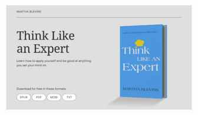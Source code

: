![template](https://raw.githubusercontent.com/ShriIraCatalog/resources-two/refs/heads/master/2025/04/20/20250420162614.png)
